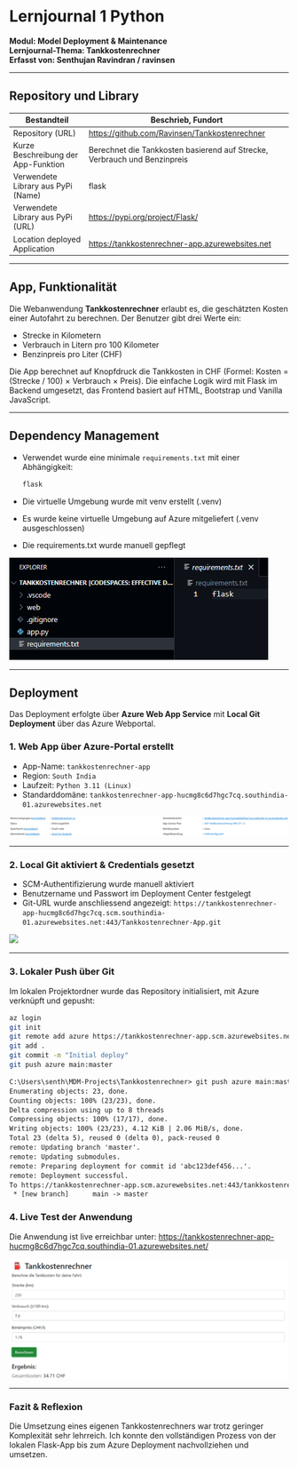# Lernjournal 1 Python  
**Modul: Model Deployment & Maintenance**  
**Lernjournal-Thema: Tankkostenrechner**  
**Erfasst von: Senthujan Ravindran / ravinsen**

---

## Repository und Library

| Bestandteil | Beschrieb, Fundort |
|-------------|------------------------------------------------------------|
| Repository (URL) | https://github.com/Ravinsen/Tankkostenrechner |
| Kurze Beschreibung der App-Funktion | Berechnet die Tankkosten basierend auf Strecke, Verbrauch und Benzinpreis |
| Verwendete Library aus PyPi (Name) | flask |
| Verwendete Library aus PyPi (URL) | https://pypi.org/project/Flask/ |
| Location deployed Application | https://tankkostenrechner-app.azurewebsites.net |

---

## App, Funktionalität

Die Webanwendung **Tankkostenrechner** erlaubt es, die geschätzten Kosten einer Autofahrt zu berechnen. Der Benutzer gibt drei Werte ein:

- Strecke in Kilometern
- Verbrauch in Litern pro 100 Kilometer
- Benzinpreis pro Liter (CHF)

Die App berechnet auf Knopfdruck die Tankkosten in CHF (Formel: Kosten = (Strecke / 100) × Verbrauch × Preis). Die einfache Logik wird mit Flask im Backend umgesetzt, das Frontend basiert auf HTML, Bootstrap und Vanilla JavaScript.

---

## Dependency Management

- Verwendet wurde eine minimale `requirements.txt` mit einer Abhängigkeit:
  
  ```txt
  flask
  ```

- Die virtuelle Umgebung wurde mit venv erstellt (.venv)
- Es wurde keine virtuelle Umgebung auf Azure mitgeliefert (.venv ausgeschlossen)
- Die requirements.txt wurde manuell gepflegt

<img src="https://github.com/Ravinsen/-MDM-Lernjournal/blob/main/lernjournal1-python/images/requirements_txt.png?raw=true" alt="Requirements" style="max-width: 100%; height: auto;">

---

  ## Deployment

Das Deployment erfolgte über **Azure Web App Service** mit **Local Git Deployment** über das Azure Webportal.



### 1. Web App über Azure-Portal erstellt

- App-Name: `tankkostenrechner-app`
- Region: `South India`
- Laufzeit: `Python 3.11 (Linux)`
- Standarddomäne: `tankkostenrechner-app-hucmg8c6d7hgc7cq.southindia-01.azurewebsites.net`

<img src="https://github.com/Ravinsen/-MDM-Lernjournal/blob/main/lernjournal1-python/images/Tankkostenrechner-App_Azure.png?raw=true" alt="Azure App Übersicht" style="max-width: 100%; height: auto;">

---

### 2. Local Git aktiviert & Credentials gesetzt

- SCM-Authentifizierung wurde manuell aktiviert
- Benutzername und Passwort im Deployment Center festgelegt
- Git-URL wurde anschliessend angezeigt: `https://tankkostenrechner-app-hucmg8c6d7hgc7cq.scm.southindia-01.azurewebsites.net:443/Tankkostenrechner-App.git`

<img src="https://github.com/user-attachments/assets/86e44c13-29be-4ea1-bd2f-659898ebb660" style="max-width: 100%; height: auto;">

---

### 3. Lokaler Push über Git

Im lokalen Projektordner wurde das Repository initialisiert, mit Azure verknüpft und gepusht:

```bash
az login
git init
git remote add azure https://tankkostenrechner-app.scm.azurewebsites.net/tankkostenrechner-app.git
git add .
git commit -m "Initial deploy"
git push azure main:master
```

```txt
C:\Users\senth\MDM-Projects\Tankkostenrechner> git push azure main:master
Enumerating objects: 23, done.
Counting objects: 100% (23/23), done.
Delta compression using up to 8 threads
Compressing objects: 100% (17/17), done.
Writing objects: 100% (23/23), 4.12 KiB | 2.06 MiB/s, done.
Total 23 (delta 5), reused 0 (delta 0), pack-reused 0
remote: Updating branch 'master'.
remote: Updating submodules.
remote: Preparing deployment for commit id 'abc123def456...'.
remote: Deployment successful.
To https://tankkostenrechner-app.scm.azurewebsites.net:443/tankkostenrechner-app.git
 * [new branch]      main -> master
```

### 4. Live Test der Anwendung

Die Anwendung ist live erreichbar unter:
https://tankkostenrechner-app-hucmg8c6d7hgc7cq.southindia-01.azurewebsites.net/

<img src="https://github.com/Ravinsen/-MDM-Lernjournal/blob/main/lernjournal1-python/images/Tankkostenrechner_Frontend.png?raw=true" alt="Web UI" style="max-width: 100%; height: auto;">

---

### Fazit & Reflexion

Die Umsetzung eines eigenen Tankkostenrechners war trotz geringer Komplexität sehr lehrreich. Ich konnte den vollständigen Prozess von der lokalen Flask-App bis zum Azure Deployment nachvollziehen und umsetzen.
